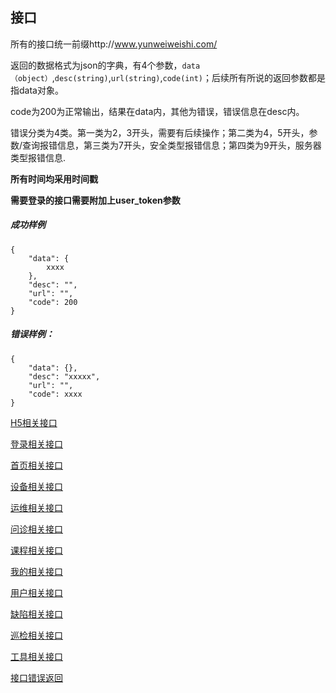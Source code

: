 ## 接口

所有的接口统一前缀http://www.yunweiweishi.com/  

返回的数据格式为json的字典，有4个参数，`data（object）`,`desc(string)`,`url(string)`,`code(int)`；后续所有所说的返回参数都是指data对象。  

code为200为正常输出，结果在data内，其他为错误，错误信息在desc内。  

错误分类为4类。第一类为2，3开头，需要有后续操作；第二类为4，5开头，参数/查询报错信息，第三类为7开头，安全类型报错信息；第四类为9开头，服务器类型报错信息.

**所有时间均采用时间戳**

**需要登录的接口需要附加上user_token参数**


##### 成功样例
```
{
    "data": {
        xxxx
    },
    "desc": "",
    "url": "",
    "code": 200
}

```

##### 错误样例：
```
{
    "data": {},
    "desc": "xxxxx",
    "url": "",
    "code": xxxx
}
```

[H5相关接口](h5.md)

[登录相关接口](in.md)

[首页相关接口](home.md)

[设备相关接口](equip.md)

[运维相关接口](maintenance.md)

[问诊相关接口](inquiry.md)

[课程相关接口](lession.md)

[我的相关接口](my.md)

[用户相关接口](user.md)

[缺陷相关接口](defect.md)

[巡检相关接口](xj.md)

[工具相关接口](tool.md)

[接口错误返回](error.md)

